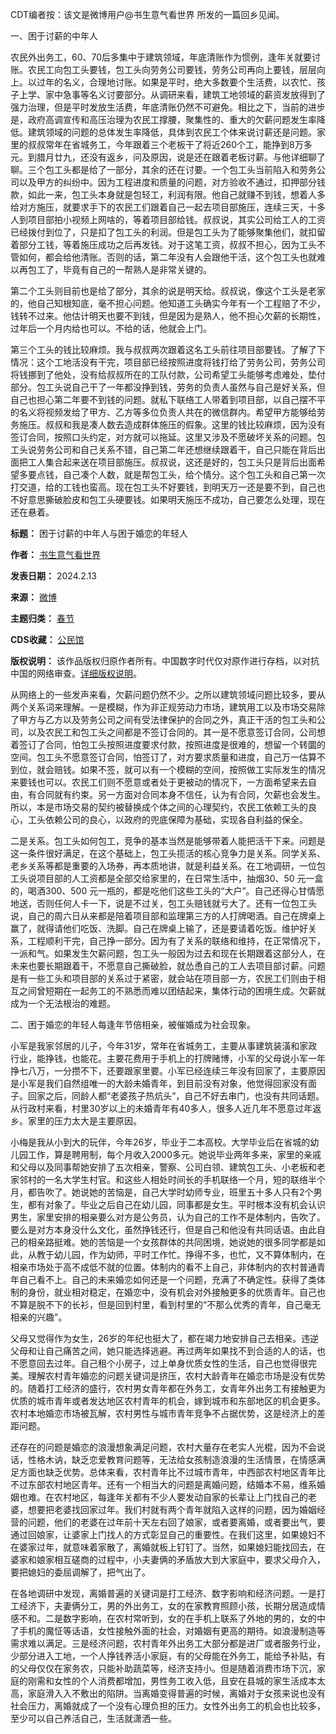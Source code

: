 CDT编者按：该文是微博用户@书生意气看世界 所发的一篇回乡见闻。


一、困于讨薪的中年人 


农民外出务工，60、70后多集中于建筑领域，年底清账作为惯例，逢年关就要讨账。农民工向包工头要钱，包工头向劳务公司要钱，劳务公司再向上要钱，层层向上。以过年的名义，合理地讨账。如果是平时，绝大多数要个生活费，以农忙、孩子上学、家中急事等名义讨要部分。从调研来看，建筑工地领域的薪资发放得到了强力治理，但是平时发放生活费，年底清账仍然不可避免。相比之下，当前的进步是，政府高调宣传和高压治理为农民工撑腰，聚集性的、重大的欠薪问题发生率降低。建筑领域的问题的总体发生率降低，具体到农民工个体来说讨薪还是问题。家里的叔叔常年在省城务工，今年跟着三个老板干了将近260个工，能挣到8万多元。到腊月廿九，还没有返乡，问及原因，说是还在跟着老板讨薪。与他详细聊了聊。三个包工头都是给了一部分，其余的还在讨要。一个包工头当前陷入和劳务公司以及甲方的纠纷中。因为工程进度和质量的问题，对方验收不通过，扣押部分钱款，如此一来，包工头本身就是包轻工，利润有限。他自己就赚不到钱，想着人多给对方施压，就要求手下的农民工们跟着自己一起去项目部施压，连续三天，十多人到项目部拍小视频上网啥的，等着项目部给钱。叔叔说，其实公司给工人的工资已经拨付到位了，只是扣了包工头的利润。但是包工头为了能够聚集他们，就扣留着部分工钱，等着施压成功之后再发钱。对于这笔工资，叔叔不担心，因为工头不管如何，都会给他清账。否则的话，第二年没有人会跟他干活，这个包工头也就难以再包工了，毕竟有自己的一帮熟人是非常关键的。 


第二个工头则目前也是给了部分，其余的说是明天给。叔叔说，像这个工头是老家的，他自己知根知底，毫不担心问题。他知道工头确实今年有一个工程赔了不少，钱转不过来。他估计明天也要不到钱，但是因为是熟人，他不担心欠薪的长期性，过年后一个月内给也可以。不给的话，他就会上门。 


第三个工头的钱比较麻烦。我与叔叔两次跟着这名工头前往项目部要钱。了解了下情况：这个工地活没有干完，项目部已经按照进度将钱打给了劳务公司，劳务公司将钱挪到了他处，没有给叔叔所在的工队付款，公司希望工头能够考虑难处，垫付部分。包工头说自己干了一年都没挣到钱，劳务的负责人虽然与自己是好关系，但自己也担心第二年要不到钱的问题。就私下联络工人带着到项目部，以自己摆不平的名义将视频发给了甲方、乙方等多位负责人共在的微信群内。希望甲方能够给劳务施压。叔叔和我是凑人数去造成群体施压的假象。这里的钱比较麻烦，因为没有签订合同，按照口头约定，对方就可以拖延。这里又涉及不愿破坏关系的问题。包工头说劳务公司和自己关系不错，自己第二年还想继续跟着干，自己只能在背后出面把工人集合起来送在项目部施压。叔叔说，这还是好的，包工头只是背后出面希望多要点钱，自己凑个人数，就是帮包工头，给个情分。这个包工头和自己第一次打交道，给的工钱也蛮高。现在包工头不好要钱，到明天万一还是要不到，自己也不好意思撕破脸皮和包工头硬要钱。如果明天施压不成功，自己要怎么处理，现在还在悬着。 




**标题：** 困于讨薪的中年人与困于婚恋的年轻人  

**作者：** [书生意气看世界](https://chinadigitaltimes.net/space/书生意气看世界)  

**发表日期：** 2024.2.13  

**来源：** [微博](https://weibo.com/7386005007/O0erPiytF?refer_flag=1001030103_)  

**主题归类：** [春节](https://chinadigitaltimes.net/space/春节)  

**CDS收藏：** [公民馆](https://chinadigitaltimes.net/space/%E5%85%AC%E6%B0%91%E9%A6%86)  

**版权说明：** 该作品版权归原作者所有。中国数字时代仅对原作进行存档，以对抗中国的网络审查。[详细版权说明](https://chinadigitaltimes.net/chinese/copyright)。


从网络上的一些发声来看，欠薪问题仍然不少。之所以建筑领域问题比较多，要从两个关系词来理解。一是模糊，作为非正规劳动力市场，建筑用工以及市场交易除了甲方与乙方以及劳务公司之间有受法律保护的合同之外，真正干活的包工头和公司，以及农民工和包工头之间都是不签订合同的。其一是不愿意签订合同，公司想着签订了合同，怕包工头按照进度要求付款，按照进度是很难的，想留一个转圜的空间。包工头不愿意签订合同，怕签订了，对方要求质量和进度，自己万一估算不到位，就会赔钱。如果不签，就可以有一个模糊的空间，按照做工实际发生的情况来要钱也可以。农民工们则不愿意或者处于更被动的情况下，一方面希望来去自由，有合同就有约束。另一方面对合同本身不信任，认为有合同，欠薪也会发生。所以，本是市场交易的契约被替换成个体之间的心理契约，农民工依赖工头的良心，工头依赖公司的良心，以政府的兜底保障为基础，实现各自利益的保全。 


二是关系。包工头如何包工，竞争的基本当然是能够带着人能把活干下来。问题是这一条件很好满足，在这个基础上，包工头揽活的核心竞争力是关系。同学关系、老乡关系等都是重要的入场券，再本质地讲，就是利益关系。在工地调研，一位包工头说项目部的人工资都是全部交给家里的，在日常生活中，抽烟30、50 元一盒的，喝酒300、500 元一瓶的，都是吃他们这些工头的“大户”。自己还得心甘情愿地送，否则任何人卡一下，说是不过关，包工头赔钱就亏大了。还有一位包工头说，自己的周六日从来都是陪着项目部和监理第三方的人打牌喝酒。自己在牌桌上赢了，就得请他们吃饭、洗脚。自己在牌桌上输了，还是要请着吃饭。维护好关系，工程顺利干完，自己挣一部分。因为有了关系的联络和维持，在正常情况下，一派和气。如果发生欠薪问题，包工头一般因为过去和现在长期跟着这部分人，在未来也要长期跟着干，不愿意自己撕破脸，就怂恿自己的工人去项目部讨薪。问题是有一些工头和项目部的关系过于紧密，就会站在项目部一方，农民工们则由于相互之间曾短期在一起务工的不熟悉而难以团结起来，集体行动的困境生成。欠薪就成为一个无法根治的难题。 


二、困于婚恋的年轻人每逢年节倍相亲，被催婚成为社会现象。 


小军是我家邻居的儿子，今年31岁，常年在省城务工，主要从事建筑装潢和家政行业，能挣钱，也能花。主要花费用于手机上的打牌赌博，小军的父母说小军一年挣七八万，一分攒不下，还要跟家里要。小军已经连续三年没有回家了，主要原因是小军是我们自然组唯一的大龄未婚青年，到目前没有对象，他觉得回家没有面子。回家之后，同龄人都“老婆孩子热炕头”，自己不好去串门，也没有共同话题。从行政村来看，村里30岁以上的未婚青年有40多人，很多人近几年不愿意过年返乡。家里的压力太大是主要原因。 


小梅是我从小到大的玩伴，今年26岁，毕业于二本高校。大学毕业后在省城的幼儿园工作，算是聘用制，每个月收入2000多元。她说毕业两年多来，家里的亲戚和父母以及同事帮她安排了五次相亲，警察、公司白领、建筑包工头、小老板和老家邻村的一名大学生村官。和这些人相处时间长的手机联络一个月，短的联络半个月，都告吹了。她说她的苦恼是，自己大学时幼师专业，班里五十多人只有2个男生，都有对象了。毕业之后自己在幼儿园，同事都是女生。平时根本没有机会认识男生，家里安排的相亲要么对方是公务员，认为自己的工作不是体制内，告吹了。要么是对方本身没什么文化，虽然挣钱还行，但是自己和他没有共同话语。由此自己的相亲路挺难。她的苦恼是一个女孩群体的共同困境，她说她的很多同学都是如此，从教于幼儿园，作为幼师，平时工作忙。挣得不多，也忙，又不算体制内，在相亲市场处于高不成低不就的位置。体制内的看不上自己，非体制内的农村普通青年自己看不上。自己的未来婚恋如何还是一个问题，充满了不确定性。获得了类体制的身份，就业相对稳定，在婚恋中，没有机会对外接触更多的优质青年。自己也不算是脱不下的长衫，但是回到村里，看到村里的“不那么优秀的青年，自己毫无相亲的兴趣”。 


父母又觉得作为女生，26岁的年纪也挺大了，都在竭力地安排自己去相亲。违逆父母和让自己痛苦之间，她只能选择逃避。再过两年如果找不到合适的人的话，也不愿意回去过年。自己租个小房子，过上单身优质女性的生活，自己也觉得很完美。理解农村青年婚恋的问题关键词是挤压，农村大龄青年在婚恋市场是没有优势的。随着打工经济的盛行，农村男女青年都在外务工，女青年外出务工有接触更为优质的城市青年或者发达地区农村青年的机会，嫁到城市和东部地区的机会更多。农村本地婚恋市场被瓦解，农村男性与城市青年竞争不占据优势，这是经济上的差距问题。 


还存在的问题是婚恋的浪漫想象满足问题，农村大量存在老实人光棍，因为不会说话，性格木讷，缺乏恋爱教育问题等，无法给女孩制造浪漫的生活情景，在情感满足方面也缺乏优势。总体来看，农村青年比不过城市青年，中西部农村地区青年比不过东部农村地区青年。还有一个相当大的问题是离婚问题，结婚本不易，维系婚姻也难。在农村地区，每逢年关都有不少人要发动自家的长辈让上门找自己的老婆，想要把老婆找回家过年。我们村就有两个青年就陷入这样的问题，因为婚姻经营的问题，他们的老婆在过年前十天左右回了娘家，或者要离婚，或者要出气，要通过回娘家，让婆家上门找人的方式彰显自己的重要性。在我们这里，如果媳妇不在婆家过年，就意味着家散了，离婚就板上钉钉了。当然，如果媳妇能找回去，在婆家和娘家相互磋商的过程中，小夫妻俩的矛盾放大到大家庭中，要求父母介入，要把媳妇的委屈调解了，把气出了。 


在各地调研中发现，离婚普遍的关键词是打工经济、数字影响和经济问题。一是打工经济下，夫妻俩分工，男的外出务工，女的在家教育照顾小孩，长期分居造成情感不和。二是数字影响，在农村常听到，女的在手机上联系了外地的男的，女的中了手机的魔怔等话语，女性接触外面的社会，对婚姻有更高的期待。如浪漫制造等需求难以满足。三是经济问题，农村青年外出务工大部分都是进厂或者服务行业，少部分进入工地，一个人挣钱养活小家庭，有的父母能在外务工，能给予补贴，有的父母仅仅在家务农，只能补助蔬菜等，经济支持小。但是随着消费市场下沉，家庭的刚需和女性的个人消费都增加，男性务工收入低，且安在县城的家生活成本太高，家庭滑入入不敷出的陷阱。当离婚变得普遍的时候，离婚对于女孩来说也没有社会压力，离婚就成了一个没有心理负担的压力。女性外出务工的机会也比较多，至少可以自己养活自己，生活就潇洒一些。

